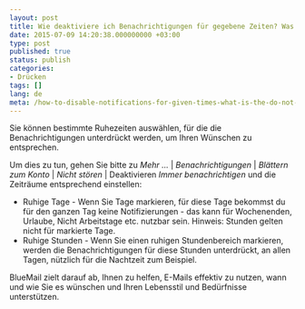 ```yaml
---
layout: post
title: Wie deaktiviere ich Benachrichtigungen für gegebene Zeiten? Was ist die Option Nicht stören?
date: 2015-07-09 14:20:38.000000000 +03:00
type: post
published: true
status: publish
categories:
- Drücken
tags: []
lang: de
meta: /how-to-disable-notifications-for-given-times-what-is-the-do-not-disturb-option/
---
```


Sie können bestimmte Ruhezeiten auswählen, für die die Benachrichtigungen unterdrückt werden, um Ihren Wünschen zu entsprechen.

Um dies zu tun, gehen Sie bitte zu *Mehr ...* \| *Benachrichtigungen* \| *Blättern zum Konto* \| *Nicht stören* \| Deaktivieren *Immer benachrichtigen* und die Zeiträume entsprechend einstellen:

* Ruhige Tage - Wenn Sie Tage markieren, für diese Tage bekommst du für den ganzen Tag keine Notifizierungen - das kann für Wochenenden, Urlaube, Nicht Arbeitstage etc. nutzbar sein. Hinweis: Stunden gelten nicht für markierte Tage.
* Ruhige Stunden - Wenn Sie einen ruhigen Stundenbereich markieren, werden die Benachrichtigungen für diese Stunden unterdrückt, an allen Tagen, nützlich für die Nachtzeit zum Beispiel.

BlueMail zielt darauf ab, Ihnen zu helfen, E-Mails effektiv zu nutzen, wann und wie Sie es wünschen und Ihren Lebensstil und Bedürfnisse unterstützen.
